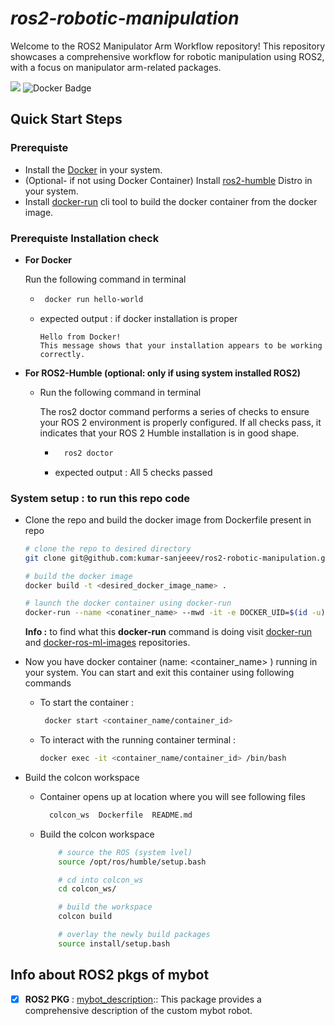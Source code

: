 # *ros2-robotic-manipulation*
Welcome to the ROS2 Manipulator Arm Workflow repository! This repository showcases a comprehensive workflow for robotic manipulation using ROS2, with a focus on manipulator arm-related packages.

<img src="https://img.shields.io/badge/ROS 2-humble-blueviolet"/>   ![Docker Badge](https://img.shields.io/badge/Docker-2496ED?style=flat-square&logo=docker&logoColor=white)

## Quick Start Steps
### Prerequiste 
- Install the [Docker](https://docs.docker.com/engine/install/ubuntu/) in your system.
- (Optional- if not using Docker Container) Install [ros2-humble](https://docs.ros.org/en/humble/Installation/Ubuntu-Install-Debians.html) Distro in your system.
- Install [docker-run](https://github.com/ika-rwth-aachen/docker-run) cli tool to build the docker container from the docker image.

### Prerequiste Installation check
- **For Docker**

    Run the following command in terminal
    - ```bash 
       docker run hello-world
         ```
    - expected output :  if docker installation is proper
        ```
        Hello from Docker!
        This message shows that your installation appears to be working correctly.
        ```
- **For ROS2-Humble (optional: only if using system installed ROS2)** 
  - Run the following command in terminal

    The ros2 doctor command performs a series of checks to ensure your ROS 2 environment is properly configured. If all checks pass, it indicates that your ROS 2 Humble installation is in good shape.
    - ```bash 
        ros2 doctor 
        ```

    - expected output : 
            All 5 checks passed

### System setup : to run this repo code
- Clone the repo and build the docker image from Dockerfile present in repo
  ```bash
  # clone the repo to desired directory
  git clone git@github.com:kumar-sanjeeev/ros2-robotic-manipulation.git

  # build the docker image 
  docker build -t <desired_docker_image_name> . 

  # launch the docker container using docker-run 
  docker-run --name <conatiner_name> --mwd -it -e DOCKER_UID=$(id -u) -e DOCKER_GID=$(id -g) -e DOCKER_USER=$(id -un) --no-gpu --no-rm <desired_docker_image_name>:latest
  ```
  **Info :** to find what this **docker-run** command is doing visit [docker-run](https://github.com/ika-rwth-aachen/docker-run) and [docker-ros-ml-images](https://github.com/ika-rwth-aachen/docker-ros-ml-images) repositories.

- Now you have docker container (name: <container_name> ) running in your system. You can start and exit this container using following commands

    - To start the container :

        ```bash
         docker start <container_name/container_id>
         ```
    - To interact with the running container terminal :

        ```bash
        docker exec -it <container_name/container_id> /bin/bash 
        ```
- Build the colcon workspace
    - Container opens up at location where you will see following files
      ```bash
        colcon_ws  Dockerfile  README.md
      ```
    - Build the colcon workspace
      ```bash
          # source the ROS (system lvel)
          source /opt/ros/humble/setup.bash

          # cd into colcon_ws
          cd colcon_ws/

          # build the workspace
          colcon build

          # overlay the newly build packages
          source install/setup.bash
      ```

## Info about ROS2 pkgs of mybot
- [x] **ROS2 PKG** : [mybot_description](colcon_ws/src/mybot_description/):: This package provides a comprehensive description of the custom mybot robot.


